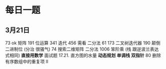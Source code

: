 # 每日一题

## 3月21日

73 ok 矩阵
191 位运算
341 迭代
456 需看 二分法
61
173 二叉树迭代器
190 颠倒二进制位 (分治 很骚气)
74 搜索二维矩阵 二分法
1006 笨阶乘 (栈 跟逆波兰表达式相同) **直接用数学**
面试题 17.21. 直方图的水量 **动态规划** **单调栈** **双指针**
80 删除有序数组中的重复项 II
